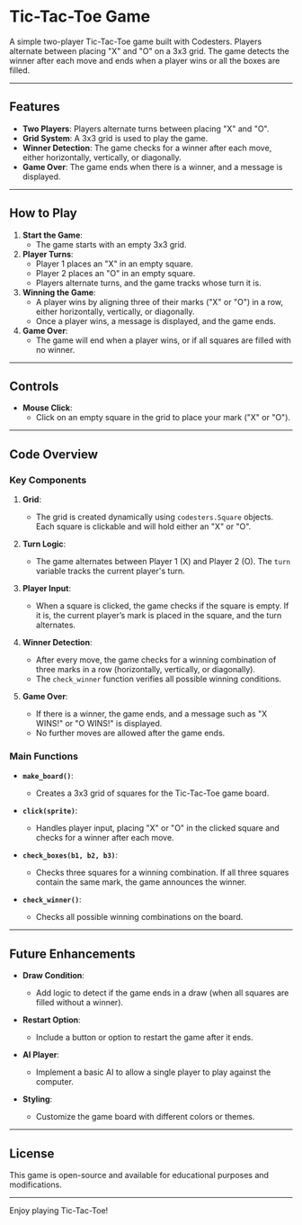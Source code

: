 # Tic-Tac-Toe Game

A simple two-player Tic-Tac-Toe game built with Codesters. Players alternate between placing "X" and "O" on a 3x3 grid. The game detects the winner after each move and ends when a player wins or all the boxes are filled.

---

## Features

- **Two Players**: Players alternate turns between placing "X" and "O".
- **Grid System**: A 3x3 grid is used to play the game.
- **Winner Detection**: The game checks for a winner after each move, either horizontally, vertically, or diagonally.
- **Game Over**: The game ends when there is a winner, and a message is displayed.

---

## How to Play

1. **Start the Game**:
   - The game starts with an empty 3x3 grid.
2. **Player Turns**:
   - Player 1 places an "X" in an empty square.
   - Player 2 places an "O" in an empty square.
   - Players alternate turns, and the game tracks whose turn it is.
3. **Winning the Game**:
   - A player wins by aligning three of their marks ("X" or "O") in a row, either horizontally, vertically, or diagonally.
   - Once a player wins, a message is displayed, and the game ends.
4. **Game Over**:
   - The game will end when a player wins, or if all squares are filled with no winner.

---

## Controls

- **Mouse Click**:
  - Click on an empty square in the grid to place your mark ("X" or "O").

---

## Code Overview

### Key Components

1. **Grid**:
   - The grid is created dynamically using `codesters.Square` objects. Each square is clickable and will hold either an "X" or "O".
   
2. **Turn Logic**:
   - The game alternates between Player 1 (X) and Player 2 (O). The `turn` variable tracks the current player's turn.
   
3. **Player Input**:
   - When a square is clicked, the game checks if the square is empty. If it is, the current player’s mark is placed in the square, and the turn alternates.
   
4. **Winner Detection**:
   - After every move, the game checks for a winning combination of three marks in a row (horizontally, vertically, or diagonally).
   - The `check_winner` function verifies all possible winning conditions.
   
5. **Game Over**:
   - If there is a winner, the game ends, and a message such as "X WINS!" or "O WINS!" is displayed.
   - No further moves are allowed after the game ends.

### Main Functions

- **`make_board()`**:
  - Creates a 3x3 grid of squares for the Tic-Tac-Toe game board.
  
- **`click(sprite)`**:
  - Handles player input, placing "X" or "O" in the clicked square and checks for a winner after each move.
  
- **`check_boxes(b1, b2, b3)`**:
  - Checks three squares for a winning combination. If all three squares contain the same mark, the game announces the winner.

- **`check_winner()`**:
  - Checks all possible winning combinations on the board.

---

## Future Enhancements

- **Draw Condition**:
  - Add logic to detect if the game ends in a draw (when all squares are filled without a winner).
  
- **Restart Option**:
  - Include a button or option to restart the game after it ends.
  
- **AI Player**:
  - Implement a basic AI to allow a single player to play against the computer.
  
- **Styling**:
  - Customize the game board with different colors or themes.

---

## License

This game is open-source and available for educational purposes and modifications.

---

Enjoy playing Tic-Tac-Toe!
